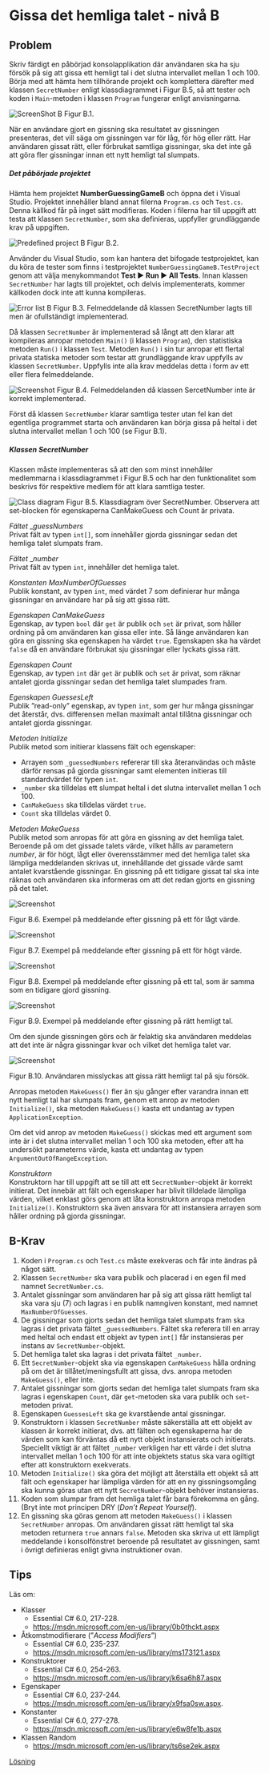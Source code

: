 # Gissa det hemliga talet - nivå B

## Problem

Skriv färdigt en påbörjad konsolapplikation där användaren ska ha sju försök på sig att gissa ett hemligt tal i det slutna intervallet mellan 1 och 100. Börja med att hämta hem tillhörande projekt och komplettera därefter med klassen ```SecretNumber``` enligt klassdiagrammet i Figur B.5, så att tester och koden i ```Main```-metoden i klassen ```Program``` fungerar enligt anvisningarna.  

![ScreenShot B](../images/b-images/numberGuessingGameB.png)
Figur B.1.

När en användare gjort en gissning ska resultatet av gissningen presenteras, det vill säga om gissningen var för låg, för hög eller rätt. Har användaren gissat rätt, eller förbrukat samtliga gissningar, ska det inte gå att göra fler gissningar innan ett nytt hemligt tal slumpats.

##### Det påbörjade projektet

Hämta hem projektet **NumberGuessingGameB** och öppna det i Visual Studio. Projektet innehåller bland annat filerna ```Program.cs``` och ```Test.cs```. Denna källkod får på inget sätt modifieras. Koden i filerna har till uppgift att testa att klassen ```SecretNumber```, som ska definieras, uppfyller grundläggande krav på uppgiften.

![Predefined project B](../images/b-images/predefinedProjectB.png)
Figur B.2.

Använder du Visual Studio, som kan hantera det bifogade testprojektet, kan du köra de tester som finns i testprojektet ```NumberGuessingGameB.TestProject``` genom att välja menykommandot **Test ► Run ► All Tests**. Innan klassen ```SecretNumber``` har lagts till projektet, och delvis implementerats, kommer källkoden dock inte att kunna kompileras.

![Error list B](../images/b-images/errorListB.png)
Figur B.3. Felmeddelande då klassen SecretNumber lagts till men är ofullständigt implementerad.

Då klassen ```SecretNumber``` är implementerad så långt att den klarar att kompileras anropar metoden ```Main()``` (i klassen ```Program```), den statistiska metoden ```Run()``` i klassen ```Test```. Metoden ```Run()``` i sin tur anropar ett flertal privata statiska metoder som testar att grundläggande krav uppfylls av klassen ```SecretNumber```. Uppfylls inte alla krav meddelas detta i form av ett eller flera felmeddelande.

![Screenshot](../images/b-images/errorMessageB.png)
Figur B.4. Felmeddelanden då klassen SercetNumber inte är korrekt implementerad.

Först då klassen ```SecretNumber``` klarar samtliga tester utan fel kan det egentliga programmet starta och användaren kan börja gissa på heltal i det slutna intervallet mellan 1 och 100 (se Figur B.1).
			
##### Klassen SecretNumber

Klassen måste implementeras så att den som minst innehåller medlemmarna i klassdiagrammet i Figur B.5 och har den funktionalitet som beskrivs för respektive medlem för att klara samtliga tester.

![Class diagram](../images/b-images/classDiagramB.png)
Figur B.5. Klassdiagram över SecretNumber. Observera att set-blocken för egenskaperna CanMakeGuess och Count är privata.

_Fältet_ __guessNumbers_<br/>
Privat fält av typen ```int[]```, som innehåller gjorda gissningar sedan det hemliga talet slumpats fram.

_Fältet_ __number_<br/>
Privat fält av typen ```int```, innehåller det hemliga talet.

_Konstanten MaxNumberOfGuesses_<br/>
Publik konstant, av typen ```int```, med värdet 7 som definierar hur många gissningar en användare har på sig att gissa rätt.

_Egenskapen CanMakeGuess_<br/>
Egenskap, av typen ```bool``` där ```get``` är publik och ```set``` är privat, som håller ordning på om användaren kan gissa eller inte. Så länge användaren kan göra en gissning ska egenskapen ha värdet ```true```. Egenskapen ska ha värdet ```false``` då en användare förbrukat sju gissningar eller lyckats gissa rätt.

_Egenskapen Count_<br/>
Egenskap, av typen ```int``` där ```get``` är publik och ```set``` är privat, som räknar antalet gjorda gissningar sedan det hemliga talet slumpades fram.

_Egenskapen GuessesLeft_<br/>
Publik ”read-only” egenskap, av typen ```int```, som ger hur många gissningar det återstår, dvs. differensen mellan maximalt antal tillåtna gissningar och antalet gjorda gissningar.

_Metoden Initialize_<br/>
Publik metod som initierar klassens fält och egenskaper:

- Arrayen som ```_guessedNumbers``` refererar till ska återanvändas och måste därför rensas på gjorda gissningar samt elementen initieras till standardvärdet för typen ```int```.
- ```_number``` ska tilldelas ett slumpat heltal i det slutna intervallet mellan 1 och 100.
- ```CanMakeGuess``` ska tilldelas värdet ```true```.
- ```Count``` ska tilldelas värdet 0.

_Metoden MakeGuess_<br/>
Publik metod som anropas för att göra en gissning av det hemliga talet. Beroende på om det gissade talets värde, vilket hålls av parametern _number_, är för högt, lågt eller överensstämmer med det hemliga talet ska lämpliga meddelanden skrivas ut, innehållande det gissade värde samt antalet kvarstående gissningar. En gissning på ett tidigare gissat tal ska inte räknas och användaren ska informeras om att det redan gjorts en gissning på det talet.

![Screenshot](../images/b-images/lowGuessB.png)

Figur B.6. Exempel på meddelande efter gissning på ett för lågt värde.

![Screenshot](../images/b-images/highGuessB.png)

Figur B.7. Exempel på meddelande efter gissning på ett för högt värde.

![Screenshot](../images/b-images/sameGuessB.png)

Figur B.8. Exempel på meddelande efter gissning på ett tal, som är samma som en tidigare gjord gissning.

![Screenshot](../images/b-images/correctGuessB.png)

Figur B.9. Exempel på meddelande efter gissning på rätt hemligt tal.

Om den sjunde gissningen görs och är felaktig ska användaren meddelas att det inte är några gissningar kvar och vilket det hemliga talet var.

![Screenshot](../images/b-images/noGuessesLeftB.png)

Figur B.10. Användaren misslyckas att gissa rätt hemligt tal på sju försök.

Anropas metoden ```MakeGuess()``` fler än sju gånger efter varandra innan ett nytt hemligt tal har slumpats fram, genom ett anrop av metoden ```Initialize()```, ska metoden ```MakeGuess()``` kasta ett undantag av typen ```ApplicationException```.

Om det vid anrop av metoden ```MakeGuess()``` skickas med ett argument som inte är i det slutna intervallet mellan 1 och 100 ska metoden, efter att ha undersökt parameterns värde, kasta ett undantag av typen ```ArgumentOutOfRangeException```.

_Konstruktorn_<br/>
Konstruktorn har till uppgift att se till att ett ```SecretNumber```-objekt är korrekt initierat. Det innebär att fält och egenskaper har blivit tilldelade lämpliga värden, vilket enklast görs genom att låta konstruktorn anropa metoden ```Initialize()```. Konstruktorn ska även ansvara för att instansiera arrayen som håller ordning på gjorda gissningar.

## B-Krav

1. Koden i ```Program.cs``` och ```Test.cs``` måste exekveras och får inte ändras på något sätt.
2. Klassen ```SecretNumber``` ska vara publik och placerad i en egen fil med namnet ```SecretNumber.cs```.
3. Antalet gissningar som användaren har på sig att gissa rätt hemligt tal ska vara sju (7) och lagras i en publik namngiven konstant, med namnet ```MaxNumberOfGuesses```.
4. De gissningar som gjorts sedan det hemliga talet slumpats fram ska lagras i det privata fältet ```_guessedNumbers```. Fältet ska referera till en array med heltal och endast ett objekt av typen ```int[]``` får instansieras per instans av ```SecretNumber```-objekt.
5. Det hemliga talet ska lagras i det privata fältet ```_number```.
6. Ett ```SecretNumber```-objekt ska via egenskapen ```CanMakeGuess``` hålla ordning på om det är tillåtet/meningsfullt att gissa, dvs. anropa metoden ```MakeGuess()```, eller inte.
7. Antalet gissningar som gjorts sedan det hemliga talet slumpats fram ska lagras i egenskapen ```Count```, där ```get```-metoden ska vara publik och ```set```-metoden privat.
8. Egenskapen ```GuessesLeft``` ska ge kvarstående antal gissningar.
9. Konstruktorn i klassen ```SecretNumber``` måste säkerställa att ett objekt av klassen är korrekt initierat, dvs. att fälten och egenskaperna har de värden som kan förväntas då ett nytt objekt instansierats och initierats. Speciellt viktigt är att fältet ```_number``` verkligen har ett värde i det slutna intervallet mellan 1 och 100 för att inte objektets status ska vara ogiltigt efter att konstruktorn exekverats.
10. Metoden ```Initialize()``` ska göra det möjligt att återställa ett objekt så att fält och egenskaper har lämpliga värden för att en ny gissningsomgång ska kunna göras utan ett nytt ```SecretNumber```-objekt behöver instansieras.
11. Koden som slumpar fram det hemliga talet får bara förekomma en gång. (Bryt inte mot principen DRY (_Don’t Repeat Yourself_).
12. En gissning ska göras genom att metoden ```MakeGuess()``` i klassen ```SecretNumber``` anropas. Om användaren gissat rätt hemligt tal ska metoden returnera ```true``` annars ```false```. Metoden ska skriva ut ett lämpligt meddelande i konsolfönstret beroende på resultatet av gissningen, samt i övrigt definieras enligt givna instruktioner ovan.

## Tips

Läs om:

+ Klasser
	+ Essential C# 6.0, 217-228.
	+ https://msdn.microsoft.com/en-us/library/0b0thckt.aspx
+ Åtkomstmodifierare (”_Access Modifiers_”)
	+ Essential C# 6.0, 235-237.
	+ https://msdn.microsoft.com/en-us/library/ms173121.aspx
+ Konstruktorer
	+ Essential C# 6.0, 254-263.
	+ https://msdn.microsoft.com/en-us/library/k6sa6h87.aspx
+ Egenskaper
	+ Essential C# 6.0, 237-244.
	+ https://msdn.microsoft.com/en-us/library/x9fsa0sw.aspx.
+ Konstanter
	+ Essential C# 6.0, 277-278.
	+ https://msdn.microsoft.com/en-us/library/e6w8fe1b.aspx
+ Klassen Random
	+ https://msdn.microsoft.com/en-us/library/ts6se2ek.aspx

[Lösning](solution/)
